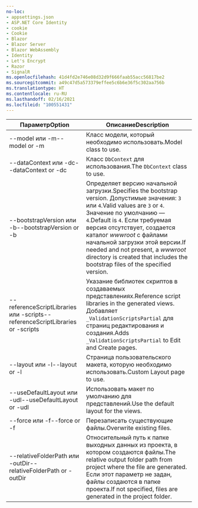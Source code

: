 ```yaml
---
no-loc:
- appsettings.json
- ASP.NET Core Identity
- cookie
- Cookie
- Blazor
- Blazor Server
- Blazor WebAssembly
- Identity
- Let's Encrypt
- Razor
- SignalR
ms.openlocfilehash: 41d4fd2e746e08d32d9f666faab55acc56817be2
ms.sourcegitcommit: a49c47d5a573379effee5c6b6e36f5c302aa756b
ms.translationtype: HT
ms.contentlocale: ru-RU
ms.lasthandoff: 02/16/2021
ms.locfileid: "100551431"
---
```

<!-- Options common to Razor Pages and Controller -->
| <span data-ttu-id="617da-101">Параметр</span><span class="sxs-lookup"><span data-stu-id="617da-101">Option</span></span>               | <span data-ttu-id="617da-102">Описание</span><span class="sxs-lookup"><span data-stu-id="617da-102">Description</span></span>|
| ----------------- | ------------ |
| <span data-ttu-id="617da-103">--model или -m</span><span class="sxs-lookup"><span data-stu-id="617da-103">--model or -m</span></span>  | <span data-ttu-id="617da-104">Класс модели, который необходимо использовать.</span><span class="sxs-lookup"><span data-stu-id="617da-104">Model class to use.</span></span> |
| <span data-ttu-id="617da-105">--dataContext или -dc</span><span class="sxs-lookup"><span data-stu-id="617da-105">--dataContext or -dc</span></span>  | <span data-ttu-id="617da-106">Класс `DbContext` для использования.</span><span class="sxs-lookup"><span data-stu-id="617da-106">The `DbContext` class to use.</span></span> |
| <span data-ttu-id="617da-107">--bootstrapVersion или -b</span><span class="sxs-lookup"><span data-stu-id="617da-107">--bootstrapVersion or -b</span></span>  | <span data-ttu-id="617da-108">Определяет версию начальной загрузки.</span><span class="sxs-lookup"><span data-stu-id="617da-108">Specifies the bootstrap version.</span></span> <span data-ttu-id="617da-109">Допустимые значения: `3` или `4`.</span><span class="sxs-lookup"><span data-stu-id="617da-109">Valid values are `3` or `4`.</span></span> <span data-ttu-id="617da-110">Значение по умолчанию — `4`.</span><span class="sxs-lookup"><span data-stu-id="617da-110">Default is `4`.</span></span> <span data-ttu-id="617da-111">Если требуемая версия отсутствует, создается каталог *wwwroot* с файлами начальной загрузки этой версии.</span><span class="sxs-lookup"><span data-stu-id="617da-111">If needed and not present, a *wwwroot* directory is created that includes the bootstrap files of the specified version.</span></span> |
| <span data-ttu-id="617da-112">--referenceScriptLibraries или -scripts</span><span class="sxs-lookup"><span data-stu-id="617da-112">--referenceScriptLibraries or -scripts</span></span> |  <span data-ttu-id="617da-113">Указание библиотек скриптов в создаваемых представлениях.</span><span class="sxs-lookup"><span data-stu-id="617da-113">Reference script libraries in the generated views.</span></span> <span data-ttu-id="617da-114">Добавляет `_ValidationScriptsPartial` для страниц редактирования и создания.</span><span class="sxs-lookup"><span data-stu-id="617da-114">Adds `_ValidationScriptsPartial` to Edit and Create pages.</span></span> |
| <span data-ttu-id="617da-115">--layout или -l</span><span class="sxs-lookup"><span data-stu-id="617da-115">--layout or -l</span></span> | <span data-ttu-id="617da-116">Страница пользовательского макета, которую необходимо использовать.</span><span class="sxs-lookup"><span data-stu-id="617da-116">Custom Layout page to use.</span></span> |
| <span data-ttu-id="617da-117">--useDefaultLayout или -udl</span><span class="sxs-lookup"><span data-stu-id="617da-117">--useDefaultLayout or -udl</span></span> | <span data-ttu-id="617da-118">Использовать макет по умолчанию для представлений.</span><span class="sxs-lookup"><span data-stu-id="617da-118">Use the default layout for the views.</span></span> |
| <span data-ttu-id="617da-119">--force или -f</span><span class="sxs-lookup"><span data-stu-id="617da-119">--force or -f</span></span> | <span data-ttu-id="617da-120">Перезаписать существующие файлы.</span><span class="sxs-lookup"><span data-stu-id="617da-120">Overwrite existing files.</span></span> |
| <span data-ttu-id="617da-121">--relativeFolderPath или -outDir</span><span class="sxs-lookup"><span data-stu-id="617da-121">--relativeFolderPath or -outDir</span></span> | <span data-ttu-id="617da-122">Относительный путь к папке выходных данных из проекта, в котором создаются файлы.</span><span class="sxs-lookup"><span data-stu-id="617da-122">The relative output folder path from project where the file are generated.</span></span> <span data-ttu-id="617da-123">Если этот параметр не задан, файлы создаются в папке проекта.</span><span class="sxs-lookup"><span data-stu-id="617da-123">If not specified, files are generated in the project folder.</span></span> |